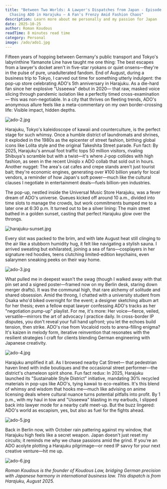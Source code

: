 ```yaml
---
title: "Between Two Worlds: A Lawyer's Dispatches from Japan - Episode 7:
  Chasing ADO in Harajuku – A Fan's Frenzy Amid Fashion Chaos"
description: Learn more about me personally and my passion for Japan
date: 2025-10-25
author: Roman Koudous
readTime: 8 minutes read time
category: Personal
image: /ado/ado1.jpg
---
```


Fifteen years of hopping between Germany's public transport and Tokyo's labyrinthine Yamanote Line have taught me one thing: The best escapes from a lawyer's docket aren't in five-star ryokans or quiet onsens—they're in the pulse of pure, unadulterated fandom. End of August, during a business trip to Tokyo, I carved out time for something utterly indulgent: the pop-up store celebrating ADO's 5th anniversary in Harajuku. As a die-hard fan since her explosive "Usseewa" debut in 2020— that raw, masked voice slicing through pandemic isolation like a perfectly timed cross-examination— this was non-negotiable. In a city that thrives on fleeting trends, ADO's anonymous allure feels like a meta-commentary on my own border-crossing life: Visible impact, hidden depths.

![ado-2.jpg](/ado/ado-2.jpg)

Harajuku, Tokyo's kaleidoscope of kawaii and counterculture, is the perfect stage for such whimsy. Once a humble district of laundromats and shrines, it exploded in the 1980s as the epicenter of street fashion, birthing global icons like Lolita style and the original Takeshita Street parade. Fun fact: By 2025, Harajuku's annual foot traffic tops 50 million visitors, rivaling Shibuya's scramble but with a twist—it's where J-pop collides with high fashion, as seen in the recent Uniqlo x ADO collab that sold out in hours. Another nugget: The area's cat cafes and crepe stands aren't just tourist bait; they're economic engines, generating over ¥100 billion yearly for local vendors, a reminder of how Japan's soft power—much like the cultural clauses I negotiate in entertainment deals—fuels billion-yen industries.

The pop-up, nestled inside the Universal Music Store Harajuku, was a fever dream of ADO's universe. Queues kicked off around 10 a.m., divided into time slots to manage the crowds, but work commitments bumped me to a later one at 6:30 p.m. It turned out to be a silver lining: The main street bathed in a golden sunset, casting that perfect Harajuku glow over the throngs.

![harajuku-sunset.jpg](/ado/harajuku-sunset.jpg)

Every slot was packed to the brim, and with late August heat still clinging to the air like a stubborn humidity hug, it felt like navigating a stylish sauna. I arrived sweating but exhilarated, joining a sea of fans—cosplayers in her signature red hoodies, teens clutching limited-edition keychains, even salarymen sneaking peeks on their way home.

![ado-3.jpg](/ado/ado-3.jpg)

What pulled me in deepest wasn't the swag (though I walked away with that pin set and a signed poster—framed now on my Berlin desk, staring down merger drafts). It was the communal high, that rare alchemy of solitude and shared obsession. Amid the throng, I chatted with a university student from Osaka who'd biked overnight for the event; a designer sketching album art for her thesis; even a fellow expat lawyer confessing ADO's tracks as her "negotiation pump-up" playlist. For me, it's more: Her voice—fierce, veiled, versatile—mirrors the art of advocacy I practice daily. In cross-border IP disputes, you don't reveal your full hand upfront; you let the echoes build tension, then strike. ADO's rise from Vocaloid roots to arena-filling enigma? It's kaizen in melody form, iterative reinvention that resonates with the resilient strategies I craft for clients blending German engineering with Japanese creativity.

![ado-4.jpg](/ado/ado-4.jpg)

Harajuku amplified it all. As I browsed nearby Cat Street— that pedestrian haven lined with indie boutiques and the occasional street performer—the district's chameleon spirit shone. Fun fact redux: In 2025, Harajuku launched its "Sustainable Style District" initiative, mandating 30% recycled materials in pop-ups like ADO's, tying kawaii to eco-realities. It's this blend of whimsy and wisdom that hooks me—much like advising on anime licensing deals where cultural nuance turns potential pitfalls into profit. By 1 p.m., with my haul in tow and "Usseewa" blasting in my earbuds, I slipped back into lawyer mode for a nearby café meet-up. But the buzz lingered: ADO's world as escapism, yes, but also as fuel for the fights ahead.

![ado-5.jpg](/ado/ado-5.jpg)

Back in Berlin now, with October rain pattering against my window, that Harajuku high feels like a secret weapon. Japan doesn't just reset my circuits; it reminds me why we chase passions amid the grind. If you're an ADO acolyte plotting a Harajuku pilgrimage—or need IP savvy for your next creative venture—hit me up.

![ado-6.jpg](/ado/ado-6.jpg)

*Roman Koudous is the founder of Koudous Law, bridging German precision with Japanese harmony in international business law. This dispatch is from Harajuku, August 2025.*
